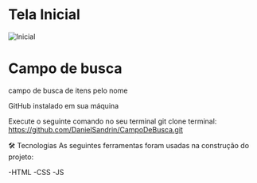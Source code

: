 # Tela Inicial
![Inicial](https://user-images.githubusercontent.com/40778725/165329938-ee8dec0e-3f8c-4cf5-adc6-3cfb1e4e9873.gif)

# Campo de busca
campo de busca de itens pelo nome

GitHub instalado em sua máquina

Execute o seguinte comando no seu terminal git clone terminal: https://github.com/DanielSandrin/CampoDeBusca.git

🛠 Tecnologias
As seguintes ferramentas foram usadas na construção do projeto:

-HTML
-CSS
-JS
